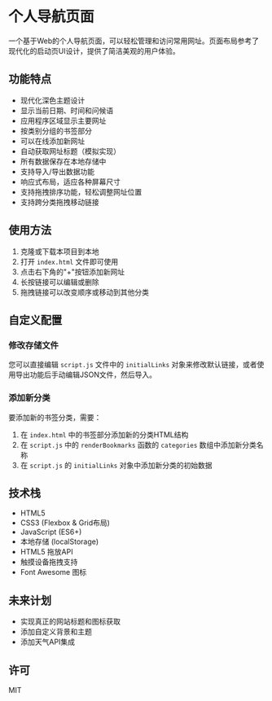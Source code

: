# 个人导航页面

一个基于Web的个人导航页面，可以轻松管理和访问常用网址。页面布局参考了现代化的启动页UI设计，提供了简洁美观的用户体验。

## 功能特点

- 现代化深色主题设计
- 显示当前日期、时间和问候语
- 应用程序区域显示主要网址
- 按类别分组的书签部分
- 可以在线添加新网址
- 自动获取网址标题（模拟实现）
- 所有数据保存在本地存储中
- 支持导入/导出数据功能
- 响应式布局，适应各种屏幕尺寸
- 支持拖拽排序功能，轻松调整网址位置
- 支持跨分类拖拽移动链接

## 使用方法

1. 克隆或下载本项目到本地
2. 打开 `index.html` 文件即可使用
3. 点击右下角的"+"按钮添加新网址
4. 长按链接可以编辑或删除
5. 拖拽链接可以改变顺序或移动到其他分类

## 自定义配置

### 修改存储文件

您可以直接编辑 `script.js` 文件中的 `initialLinks` 对象来修改默认链接，或者使用导出功能后手动编辑JSON文件，然后导入。

### 添加新分类

要添加新的书签分类，需要：

1. 在 `index.html` 中的书签部分添加新的分类HTML结构
2. 在 `script.js` 中的 `renderBookmarks` 函数的 `categories` 数组中添加新分类名称
3. 在 `script.js` 的 `initialLinks` 对象中添加新分类的初始数据

## 技术栈

- HTML5
- CSS3 (Flexbox & Grid布局)
- JavaScript (ES6+)
- 本地存储 (localStorage)
- HTML5 拖放API
- 触摸设备拖拽支持
- Font Awesome 图标

## 未来计划

- 实现真正的网站标题和图标获取
- 添加自定义背景和主题
- 添加天气API集成

## 许可

MIT 